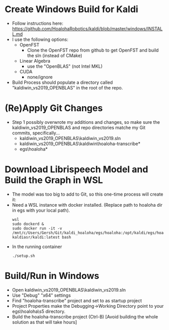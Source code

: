 # Create Windows Build for Kaldi
- Follow instructions here: https://github.com/HoalohaRobotics/kaldi/blob/master/windows/INSTALL.md
- I use the following options:
  - OpenFST
    - Clone the OpenFST repo from github to get OpenFST and build the sln (instead of CMake) 
  - Linear Algebra
    - use the "OpenBLAS" (not Intel MKL)
  - CUDA
    - none/ignore
 - Build Process should populate a directory called "kaldiwin_vs2019_OPENBLAS" in the root of the repo.
# (Re)Apply Git Changes
- Step 1 possibly overwrote my additions and changes, so make sure the kaldiwin_vs2019_OPENBLAS and repo directories matche my Git commits, specifically...
  - kaldiwin_vs2019_OPENBLAS\kaldiwin_vs2019.sln
  - kaldiwin_vs2019_OPENBLAS\kaldiwin\hoaloha-transcribe\*
  - egs\hoaloha\*
# Download Librispeech Model and Build the Graph in WSL
  - The model was too big to add to Git, so this one-time process will create it:
  - Need a WSL instance with docker installed.  (Replace path to hoaloha dir in egs with your local path).
    ```
    wsl  
    sudo dockerd &
    sudo docker run -it -v /mnt/c/Users/Gersh/Git/kaldi_hoaloha/egs/hoaloha:/opt/kaldi/egs/hoaloha kaldiasr/kaldi:latest bash 
  - In the running container
    ```
    ./setup.sh
# Build/Run in Windows
- Open kaldiwin_vs2019_OPENBLAS\kaldiwin_vs2019.sln
- Use "Debug" "x64" settings
- Find "hoaloha-transcribe" project and set to as startup project
- Project Properties make the Debugging->Working Directory point to your egs\hoaloha\s5 directory.
- Build the hoaloha-transcribe project (Ctrl-B)  [Avoid building the whole solution as that will take hours]
